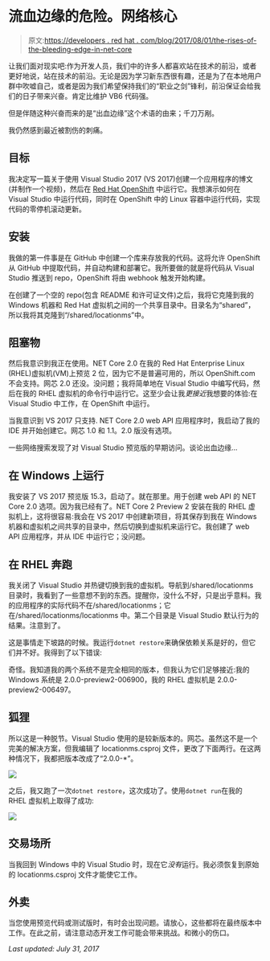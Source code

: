 # 流血边缘的危险。网络核心

> 原文:[https://developers . red hat . com/blog/2017/08/01/the-rises-of-the-bleeding-edge-in-net-core](https://developers.redhat.com/blog/2017/08/01/the-perils-of-the-bleeding-edge-in-net-core)

让我们面对现实吧:作为开发人员，我们中的许多人都喜欢站在技术的前沿，或者更好地说，站在技术的前沿。无论是因为学习新东西很有趣，还是为了在本地用户群中吹嘘自己，或者是因为我们希望保持我们的“职业之剑”锋利，前沿保证会给我们的日子带来兴奋。肯定比维护 VB6 代码强。

但是伴随这种兴奋而来的是“出血边缘”这个术语的由来；千刀万剐。

我仍然感到最近被割伤的刺痛。

## 目标

我决定写一篇关于使用 Visual Studio 2017 (VS 2017)创建一个应用程序的博文(并制作一个视频)，然后在 [Red Hat OpenShift](https://www.openshift.com/) 中运行它。我想演示如何在 Visual Studio 中运行代码，同时在 OpenShift 中的 Linux 容器中运行代码，实现代码的零停机滚动更新。

## 安装

我做的第一件事是在 GitHub 中创建一个库来存放我的代码。这将允许 OpenShift 从 GitHub 中提取代码，并自动构建和部署它。我所要做的就是将代码从 Visual Studio 推送到 repo，OpenShift 将由 webhook 触发开始构建。

在创建了一个空的 repo(包含 README 和许可证文件)之后，我将它克隆到我的 Windows 机器和 Red Hat 虚拟机之间的一个共享目录中。目录名为“shared”，所以我将其克隆到“/shared/locationms”中。

## 阻塞物

然后我意识到我正在使用。NET Core 2.0 在我的 Red Hat Enterprise Linux (RHEL)虚拟机(VM)上预览 2 位，因为它不是普遍可用的，所以 OpenShift.com 不会支持。网芯 2.0 还没。没问题；我将简单地在 Visual Studio 中编写代码，然后在我的 RHEL 虚拟机的命令行中运行它。这至少会让我*更接近*我想要的体验:在 Visual Studio 中工作，在 OpenShift 中运行。

当我意识到 VS 2017 只支持. NET Core 2.0 web API 应用程序时，我启动了我的 IDE 并开始创建它。网芯 1.0 和 1.1。2.0 版没有选项。

一些网络搜索发现了对 Visual Studio 预览版的早期访问。谈论出血边缘...

## 在 Windows 上运行

我安装了 VS 2017 预览版 15.3，启动了。就在那里。用于创建 web API 的 NET Core 2.0 选项。因为我已经有了。NET Core 2 Preview 2 安装在我的 RHEL 虚拟机上，这将很容易:我会在 VS 2017 中创建新项目，将其保存到我在 Windows 机器和虚拟机之间共享的目录中，然后切换到虚拟机来运行它。我创建了 web API 应用程序，并从 IDE 中运行它；没问题。

## 在 RHEL 奔跑

我关闭了 Visual Studio 并热键切换到我的虚拟机。导航到/shared/locationms 目录时，我看到了一些意想不到的东西。提醒你，没什么不好，只是出乎意料。我的应用程序的实际代码不在/shared/locationms；它在/shared/locationms/locationms 中。第二个目录是 Visual Studio 默认行为的结果。注意到了。

这是事情走下坡路的时候。我运行`dotnet restore`来确保依赖关系是好的，但它们并不好。我得到了以下错误:

奇怪。我知道我的两个系统不是完全相同的版本，但我认为它们足够接近:我的 Windows 系统是 2.0.0-preview2-006900，我的 RHEL 虚拟机是 2.0.0-preview2-006497。

## 狐狸

所以这是一种脱节。Visual Studio 使用的是较新版本的。网芯。虽然这不是一个完美的解决方案，但我编辑了 locationms.csproj 文件，更改了下面两行。在这两种情况下，我都把版本改成了“2.0.0-*”。

![](../Images/a2371b4902d3b85aa2452fa984ff6611.png)

之后，我又跑了一次`dotnet restore`，这次成功了。使用`dotnet run`在我的 RHEL 虚拟机上取得了成功:

![](../Images/8f42dba6fa3baedfcd14e0ff9b9e1b27.png)

## 交易场所

当我回到 Windows 中的 Visual Studio 时，现在它*没有*运行。我必须恢复到原始的 locationms.csproj 文件才能使它工作。

## 外卖

当您使用预览代码或测试版时，有时会出现问题。请放心，这些都将在最终版本中工作。在此之前，请注意动态开发工作可能会带来挑战。和微小的伤口。

*Last updated: July 31, 2017*